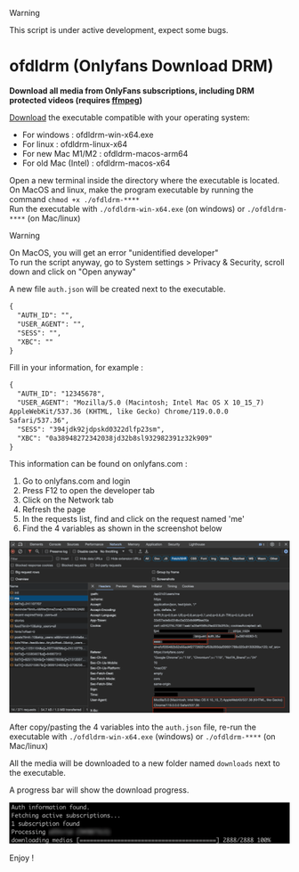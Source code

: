 > [!WARNING]
> This script is under active development, expect some bugs.

# ofdldrm (Onlyfans Download DRM)
**Download all media from OnlyFans subscriptions, including DRM protected videos (requires [ffmpeg](https://ffmpeg.org/download.html))**

[Download](https://github.com/ztkw/ofdldrm/releases) the executable compatible with your operating system:

- For windows : ofdldrm-win-x64.exe
- For linux : ofdldrm-linux-x64
- For new Mac M1/M2 : ofdldrm-macos-arm64
- For old Mac (Intel) : ofdldrm-macos-x64

Open a new terminal inside the directory where the executable is located.  
On MacOS and linux, make the program executable by running the command `chmod +x ./ofdldrm-****`  
Run the executable with `./ofdldrm-win-x64.exe` (on windows) or `./ofdldrm-****` (on Mac/linux)  
> [!WARNING]
> On MacOS, you will get an error "unidentified developer"  
> To run the script anyway, go to System settings > Privacy & Security, scroll down and click on "Open anyway"

A new file `auth.json` will be created next to the executable.
```
{
  "AUTH_ID": "",
  "USER_AGENT": "",
  "SESS": "",
  "XBC": ""
}
```

Fill in your information, for example :
```
{
  "AUTH_ID": "12345678",
  "USER_AGENT": "Mozilla/5.0 (Macintosh; Intel Mac OS X 10_15_7) AppleWebKit/537.36 (KHTML, like Gecko) Chrome/119.0.0.0 Safari/537.36",
  "SESS": "394jdk92jdpskd0322dlfp23sm",
  "XBC": "0a38948272342038jd32b8sl932982391z32k909"
}
```

This information can be found on onlyfans.com :
1. Go to onlyfans.com and login
2. Press F12 to open the developer tab
3. Click on the Network tab
4. Refresh the page
5. In the requests list, find and click on the request named 'me'
6. Find the 4 variables as shown in the screenshot below
   
![image](https://github.com/ztkw/ofdldrm/blob/main/authinfo.png)

After copy/pasting the 4 variables into the `auth.json` file, re-run the executable with `./ofdldrm-win-x64.exe` (windows) or `./ofdldrm-****` (on Mac/linux)  

All the media will be downloaded to a new folder named `downloads` next to the executable.  

A progress bar will show the download progress.  

![image](https://github.com/ztkw/ofdldrm/blob/main/progress.png)

Enjoy !
